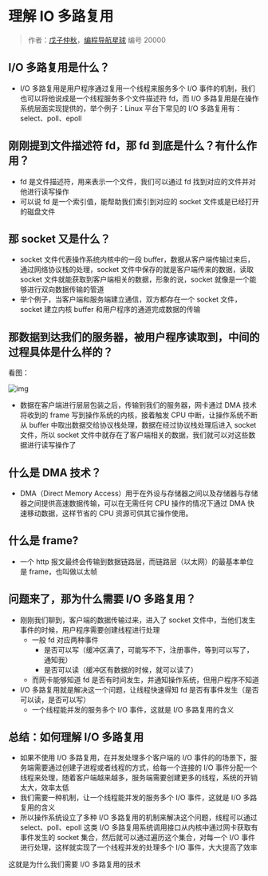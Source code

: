 # 理解 IO 多路复用

> 作者：[戊子仲秋](https://github.com/wuzizhongqiu)，[编程导航星球](https://wx.zsxq.com/dweb2/index/group/51122858222824) 编号 20000

## I/O 多路复用是什么？

- I/O 多路复用是用户程序通过复用一个线程来服务多个 I/O 事件的机制，我们也可以将他说成是一个线程服务多个文件描述符 fd，而 I/O 多路复用是在操作系统层面实现提供的，举个例子：Linux 平台下常见的 I/O 多路复用有：select、poll、epoll

## 刚刚提到文件描述符 fd，那 fd 到底是什么？有什么作用？

- fd 是文件描述符，用来表示一个文件，我们可以通过 fd 找到对应的文件并对他进行读写操作
- 可以说 fd 是一个索引值，能帮助我们索引到对应的 socket 文件或是已经打开的磁盘文件

## 那 socket 又是什么？

- socket 文件代表操作系统内核中的一段 buffer，数据从客户端传输过来后，通过网络协议栈的处理，socket 文件中保存的就是客户端传来的数据，读取 socket 文件就能获取到客户端相关的数据，形象的说，socket 就像是一个能够进行双向数据传输的管道
- 举个例子，当客户端和服务端建立通信，双方都存在一个 socket 文件，socket 建立内核 buffer 和用户程序的通道完成数据的传输

## 那数据到达我们的服务器，被用户程序读取到，中间的过程具体是什么样的？

看图：

![img](https://pic.yupi.icu/5563/202312241537948.png)

- 数据在客户端进行层层包装之后，传输到我们的服务器，网卡通过 DMA 技术将收到的 frame 写到操作系统的内核，接着触发 CPU 中断，让操作系统不断从 buffer 中取出数据交给协议栈处理，数据在经过协议栈处理后进入 socket 文件，所以 socket 文件中就存在了客户端相关的数据，我们就可以对这些数据进行读写操作了

## 什么是 DMA 技术？

- DMA（Direct Memory Access）用于在外设与存储器之间以及存储器与存储器之间提供高速数据传输，可以在无需任何 CPU 操作的情况下通过 DMA 快速移动数据，这样节省的 CPU 资源可供其它操作使用。

## 什么是 frame?

- 一个 http 报文最终会传输到数据链路层，而链路层（以太网）的最基本单位是 frame，也叫做以太帧

## 问题来了，那为什么需要 I/O 多路复用？

- 刚刚我们聊到，客户端的数据传输过来，进入了 socket 文件中，当他们发生事件的时候，用户程序需要创建线程进行处理
  - 一般 fd 对应两种事件
    - 是否可以写（缓冲区满了，可能写不下，注册事件，等到可以写了，通知我）
    - 是否可以读（缓冲区有数据的时候，就可以读了）
  - 而网卡能够知道 fd 是否有时间发生，并通知操作系统，但用户程序不知道
- I/O 多路复用就是解决这一个问题，让线程快速得知 fd 是否有事件发生（是否可以读，是否可以写）
  - 一个线程能并发的服务多个 I/O 事件，这就是 I/O 多路复用的含义

## 总结：如何理解 I/O 多路复用

- 如果不使用 I/O 多路复用，在并发处理多个客户端的 I/O 事件的的场景下，服务端需要通过创建子进程或者线程的方式，给每一个连接的 I/O 事件分配一个线程来处理，随着客户端越来越多，服务端需要创建更多的线程，系统的开销太大，效率太低
- 我们需要一种机制，让一个线程能并发的服务多个 I/O 事件，这就是 I/O 多路复用的含义
- 所以操作系统设立了多种 I/O 多路复用的机制来解决这个问题，线程可以通过 select、poll、epoll 这类 I/O 多路复用系统调用接口从内核中通过网卡获取有事件发生的 socket 集合，然后就可以通过遍历这个集合，对每一个 I/O 事件进行处理，这样就实现了一个线程并发的处理多个 I/O 事件，大大提高了效率

这就是为什么我们需要 I/O 多路复用的技术